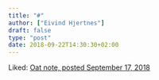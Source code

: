 ```yaml
---
title: "#"
author: ["Eivind Hjertnes"]
draft: false
type: "post"
date: 2018-09-22T14:30:30+02:00
---
```


Liked: [Oat note, posted
September 17, 2018](https://eli.li/entry.php?id=20180917190129)

